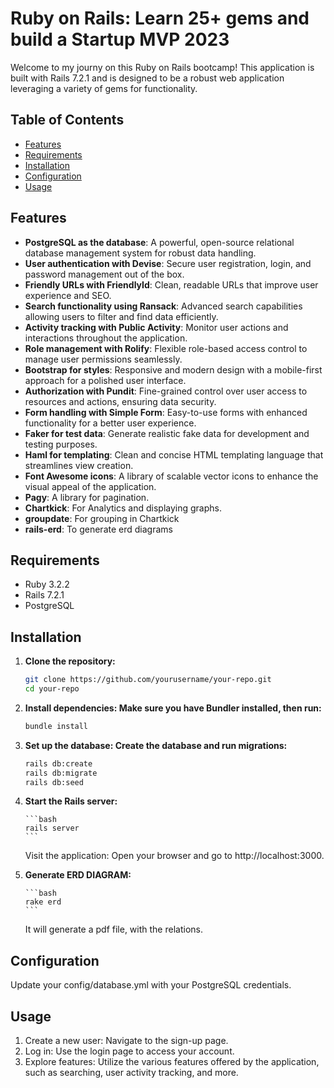 # Ruby on Rails: Learn 25+ gems and build a Startup MVP 2023

Welcome to my journy on this Ruby on Rails bootcamp!
This application is built with Rails 7.2.1 and is designed to be a robust web application leveraging a variety of gems for functionality.

## Table of Contents

- [Features](#features)
- [Requirements](#requirements)
- [Installation](#installation)
- [Configuration](#configuration)
- [Usage](#usage)

## Features

- **PostgreSQL as the database**: A powerful, open-source relational database management system for robust data handling.
- **User authentication with Devise**: Secure user registration, login, and password management out of the box.
- **Friendly URLs with FriendlyId**: Clean, readable URLs that improve user experience and SEO.
- **Search functionality using Ransack**: Advanced search capabilities allowing users to filter and find data efficiently.
- **Activity tracking with Public Activity**: Monitor user actions and interactions throughout the application.
- **Role management with Rolify**: Flexible role-based access control to manage user permissions seamlessly.
- **Bootstrap for styles**: Responsive and modern design with a mobile-first approach for a polished user interface.
- **Authorization with Pundit**: Fine-grained control over user access to resources and actions, ensuring data security.
- **Form handling with Simple Form**: Easy-to-use forms with enhanced functionality for a better user experience.
- **Faker for test data**: Generate realistic fake data for development and testing purposes.
- **Haml for templating**: Clean and concise HTML templating language that streamlines view creation.
- **Font Awesome icons**: A library of scalable vector icons to enhance the visual appeal of the application.
- **Pagy**: A library for pagination.
- **Chartkick**: For Analytics and displaying graphs.
- **groupdate**: For grouping in Chartkick
- **rails-erd**: To generate erd diagrams

## Requirements

- Ruby 3.2.2
- Rails 7.2.1
- PostgreSQL

## Installation

1.  **Clone the repository:**

    ```bash
    git clone https://github.com/yourusername/your-repo.git
    cd your-repo
    ```

2.  **Install dependencies: Make sure you have Bundler installed, then run:**

    ```bash
    bundle install
    ```

3.  **Set up the database: Create the database and run migrations:**

    ```bash
    rails db:create
    rails db:migrate
    rails db:seed
    ```

4.  **Start the Rails server:**

        ```bash
        rails server
        ```

    Visit the application: Open your browser and go to http://localhost:3000.

5.  **Generate ERD DIAGRAM:**

        ```bash
        rake erd
        ```

    It will generate a pdf file, with the relations.

## Configuration

Update your config/database.yml with your PostgreSQL credentials.

## Usage

1.  Create a new user: Navigate to the sign-up page.
2.  Log in: Use the login page to access your account.
3.  Explore features: Utilize the various features offered by the application, such as searching, user activity tracking, and more.
